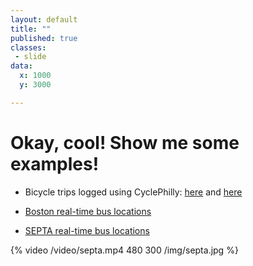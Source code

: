 ```yaml
---
layout: default
title: ""
published: true
classes:
 - slide
data:
  x: 1000
  y: 3000

---
```


# Okay, cool!  Show me some examples! #

*  Bicycle trips logged using CyclePhilly: [here](http://banderkat.net/timelapse_may.html) and [here](http://banderkat.net/timelapse.html)

*  [Boston real-time bus locations](http://banderkat.net/mbta.html)

*  [SEPTA real-time bus locations](http://banderkat.net/septa.html)

{% video /video/septa.mp4 480 300 /img/septa.jpg %}
